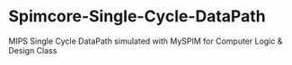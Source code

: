 # Spimcore-Single-Cycle-DataPath
MIPS Single Cycle DataPath simulated with MySPIM for Computer Logic &amp; Design Class
